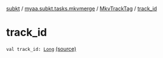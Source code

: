 [subkt](../../index.md) / [myaa.subkt.tasks.mkvmerge](../index.md) / [MkvTrackTag](index.md) / [track_id](./track_id.md)

# track_id

`val track_id: `[`Long`](https://kotlinlang.org/api/latest/jvm/stdlib/kotlin/-long/index.html) [(source)](https://github.com/Myaamori/SubKt/blob/0.1.7/src/main/kotlin/myaa/subkt/tasks/mkvmerge/mkvmerge.kt#L37)